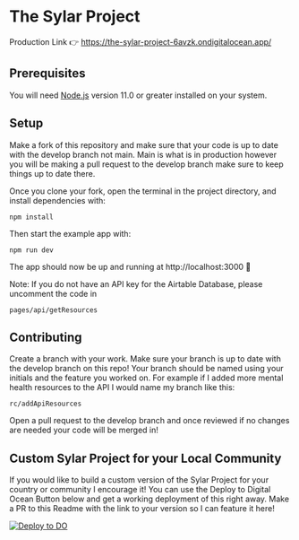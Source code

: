 # The Sylar Project

Production Link 👉 https://the-sylar-project-6avzk.ondigitalocean.app/

## Prerequisites

You will need [Node.js](https://nodejs.org) version 11.0 or greater installed on your system.

## Setup

Make a fork of this repository and make sure that your code is up to date with the develop branch not main. Main is what is in production however you will be making a pull request to the develop branch make sure to keep things up to date there.

Once you clone your fork, open the terminal in the project directory, and install dependencies with:

```
npm install
```

Then start the example app with:

```
npm run dev
```

The app should now be up and running at http://localhost:3000 🚀

Note: If you do not have an API key for the Airtable Database, please uncomment the code in 
```
pages/api/getResources
```

## Contributing

Create a branch with your work. Make sure your branch is up to date with the develop branch on this repo! Your branch should be named using your initials and the feature you worked on. For example if I added more mental health resources to the API I would name my branch like this:

```
rc/addApiResources
```

Open a pull request to the develop branch and once reviewed if no changes are needed your code will be merged in!

## Custom Sylar Project for your Local Community

If you would like to build a custom version of the Sylar Project for your country or community I encourage it! You can use the Deploy to Digital Ocean Button below and get a working deployment of this right away. Make a PR to this Readme with the link to your version so I can feature it here!

[![Deploy to DO](https://mp-assets1.sfo2.digitaloceanspaces.com/deploy-to-do/do-btn-blue.svg)](https://cloud.digitalocean.com/apps/new?repo=https://github.com/Rahat-ch/{The_Sylar_Project}/tree/{main})
